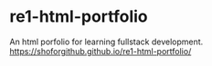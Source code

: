 # re1-html-portfolio
An html porfolio for learning fullstack development.<br/>
https://shoforgithub.github.io/re1-html-portfolio/
